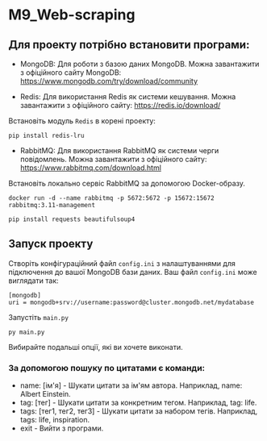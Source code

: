 # M9_Web-scraping

## Для проекту потрібно встановити програми:

- MongoDB: Для роботи з базою даних MongoDB. Можна завантажити з офіційного сайту MongoDB: https://www.mongodb.com/try/download/community
  
- Redis: Для використання Redis як системи кешування. Можна завантажити з офіційного сайту: https://redis.io/download/

Встановіть модуль ``Redis`` в корені проекту:
  ```
  pip install redis-lru
  ```
  
- RabbitMQ: Для використання RabbitMQ як системи черги повідомлень. Можна завантажити з офіційного сайту: https://www.rabbitmq.com/download.html

Встановіть локально сервіс RabbitMQ за допомогою Docker-образу.
```
docker run -d --name rabbitmq -p 5672:5672 -p 15672:15672 rabbitmq:3.11-management
```
 ```
pip install requests beautifulsoup4
 ```

## Запуск проекту

Створіть конфігураційний файл ``config.ini`` з налаштуваннями для підключення до вашої MongoDB бази даних. Ваш файл ``config.ini`` може виглядати так:

```
[mongodb]
uri = mongodb+srv://username:password@cluster.mongodb.net/mydatabase

```

Запустіть ``main.py`` 

```
py main.py
```

Вибирайте подальші опції, які ви хочете виконати.

### За допомогою пошуку по цитатами є команди:
- name: [ім'я] - Шукати цитати за ім'ям автора. Наприклад, name: Albert Einstein.
- tag: [тег] - Шукати цитати за конкретним тегом. Наприклад, tag: life.
- tags: [тег1, тег2, тег3] - Шукати цитати за набором тегів. Наприклад, tags: life, inspiration.
- exit - Вийти з програми.


